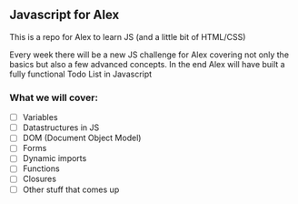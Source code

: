 ## Javascript for Alex
This is a repo for Alex to learn JS (and a little bit of HTML/CSS)

Every week there will be a new JS challenge for Alex covering not only the basics but also a few advanced concepts. In the end Alex will have built a fully functional Todo List in Javascript

### What we will cover: 
- [ ] Variables
- [ ] Datastructures in JS 
- [ ] DOM (Document Object Model)
- [ ] Forms
- [ ] Dynamic imports
- [ ] Functions
- [ ] Closures 
- [ ] Other stuff that comes up
